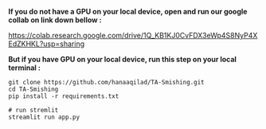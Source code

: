 

**If you do not have a GPU on your local device, open and run our google collab on link down bellow :**

https://colab.research.google.com/drive/1Q_KB1KJ0CvFDX3eWp4S8NyP4XEdZKHKL?usp=sharing


**But if you have GPU on your local device, run this step on your local terminal :**

```
git clone https://github.com/hanaaqilad/TA-Smishing.git
cd TA-Smishing
pip install -r requirements.txt

# run stremlit
streamlit run app.py
```
